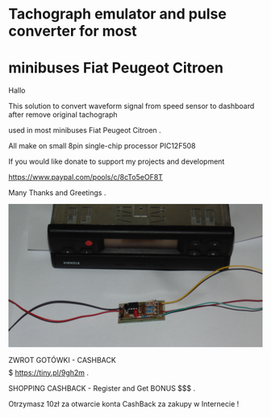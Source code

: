 # Tachograph emulator and pulse converter for most 
# minibuses Fiat Peugeot Citroen


Hallo

This solution to convert waveform signal from speed sensor to dashboard after remove original tachograph

used in most minibuses Fiat Peugeot Citroen .

All make on small 8pin single-chip processor PIC12F508 

If you would like donate to support my projects and development 

https://www.paypal.com/pools/c/8cTo5eOF8T

Many Thanks and Greetings . 

<img src="https://raw.githubusercontent.com/SP6QKX/Tachograph-emulator-and-pulse-converter-Fiat-Peugeot-Citroen/master/1.jpg">

ZWROT GOTÓWKI - CASHBACK  $$$$$  https://tiny.pl/9gh2m .

SHOPPING CASHBACK - Register and Get BONUS  $$$ .

Otrzymasz 10zł za otwarcie konta CashBack za zakupy w Internecie !
